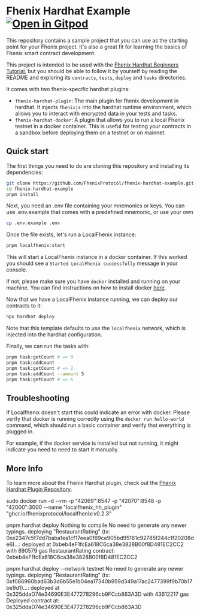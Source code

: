 # Fhenix Hardhat Example [![Open in Gitpod][gitpod-badge]][gitpod]

[gitpod]: https://gitpod.io/#https://github.com/fhenixprotocol/fhenix-hardhat-example
[gitpod-badge]: https://img.shields.io/badge/Gitpod-Open%20in%20Gitpod-FFB45B?logo=gitpod

This repository contains a sample project that you can use as the starting point
for your Fhenix project. It's also a great fit for learning the basics of
Fhenix smart contract development.

This project is intended to be used with the
[Fhenix Hardhat Beginners Tutorial](TODO), but you should be
able to follow it by yourself by reading the README and exploring its
`contracts`, `tests`, `deploy` and `tasks` directories.

It comes with two fhenix-specific hardhat plugins:

- `fhenix-hardhat-plugin`: The main plugin for fhenix development in hardhat. It injects `fhenixjs` into the hardhat runtime environment, which allows you to interact with encrypted data in your tests and tasks.
- `fhenix-hardhat-docker`: A plugin that allows you to run a local Fhenix testnet in a docker container. This is useful for testing your contracts in a sandbox before deploying them on a testnet or on mainnet.

## Quick start

The first things you need to do are cloning this repository and installing its dependencies:

```sh
git clone https://github.com/FhenixProtocol/fhenix-hardhat-example.git
cd fhenix-hardhat-example
pnpm install
```

Next, you need an .env file containing your mnemonics or keys. You can use .env.example that comes with a predefined mnemonic, or use your own

```sh
cp .env.example .env
```

Once the file exists, let's run a LocalFhenix instance:

```sh
pnpm localfhenix:start
```

This will start a LocalFhenix instance in a docker container. If this worked you should see a `Started LocalFhenix successfully` message in your console.

If not, please make sure you have `docker` installed and running on your machine. You can find instructions on how to install docker [here](https://docs.docker.com/get-docker/).

Now that we have a LocalFhenix instance running, we can deploy our contracts to it:

```sh
npx hardhat deploy
```

Note that this template defaults to use the `localfhenix` network, which is injected into the hardhat configuration.

Finally, we can run the tasks with:

```sh
pnpm task:getCount # => 0
pnpm task:addCount
pnpm task:getCount # => 1
pnpm task:addCount --amount 5
pnpm task:getCount # => 6
```

## Troubleshooting

If Localfhenix doesn't start this could indicate an error with docker. Please verify that docker is running correctly using the `docker run hello-world` command, which should run a basic container and verify that everything is plugged in.

For example, if the docker service is installed but not running, it might indicate you need to need to start it manually.

## More Info

To learn more about the Fhenix Hardhat plugin, check out the [Fhenix Hardhat Plugin Repository](https://github.com/FhenixProtocol/fhenix-hardhat-plugin).



sudo docker run -d --rm -p "42069":8547 -p "42070":8548 -p "42000":3000 --name "localfhenix_hh_plugin" "ghcr.io/fhenixprotocol/localfhenix:v0.2.3"


pnpm hardhat deploy
Nothing to compile
No need to generate any newer typings.
deploying "RestaurantRating" (tx: 0xe2347c5f7dd7baba1ea1cf17eea0f69ce905bd95161c92785f244c1f20208de6)...: deployed at 0xbeb4eF1fcEa618C6ca38e3828B00f8D481EC2CC2 with 890579 gas
RestaurantRating contract:  0xbeb4eF1fcEa618C6ca38e3828B00f8D481EC2CC2



pnpm hardhat deploy --network testnet
No need to generate any newer typings.
deploying "RestaurantRating" (tx: 0xf086960bad63b3d6b55e1b04ea17340b959d349a17ac2477399f9b70b17be9d1)...: deployed at 0x325ddaD74e34690E3E477278296cb9FCcb863A3D with 43612217 gas
Deployed contract at: 0x325ddaD74e34690E3E477278296cb9FCcb863A3D

